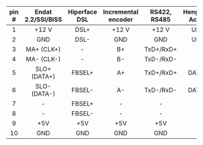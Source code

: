 | **pin #** | **Endat 2.2/SSI/BISS** | **Hiperface DSL** | **Incremental encoder** | **RS422, RS485** | **Hengstler Acuro** |
| :---: | :---: | :---: | :---: | :---: | :---: |
| 1 | +12 V | DSL+ | +12 V | +12 V | UB+ |
| 2 | GND | DSL- | GND | GND | UB- |
| 3 | MA+ (CLK+) | - | B+ | TxD+/RxD+ | - |
| 4 | MA- (CLK-) | - | B- | TxD-/RxD- | - |
| 5 | SLO+ (DATA+) | FBSEL+ | A+ | TxD+/RxD+ | DATA+ |
| 6 | SLO- (DATA-) | FBSEL- | A- | TxD-/RxD- | DATA- |
| 7 | - | FBSEL+ | - | - | - |
| 8 | - | FBSEL- | - | - | - |
| 9 | +5V | +5V | +5V | +5V | - |
| 10 | GND | GND | GND | GND | - |
